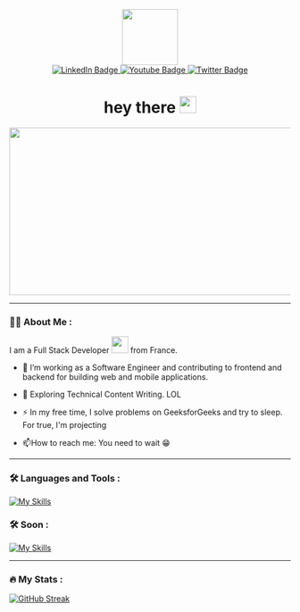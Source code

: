 <div id="header" align="center">
  <img src="https://media.giphy.com/media/v1.Y2lkPTc5MGI3NjExNzNiZXUwdWhkYmdlb251cW1zMGZ3cHFvcW1ta3R6NHN5dmdxbWhrcyZlcD12MV9pbnRlcm5hbF9naWZfYnlfaWQmY3Q9cw/M9gbBd9nbDrOTu1Mqx/giphy.gif" width="100"/>
    <div id="badges">
        <a href="your-linkedin-URL">
          <img src="https://img.shields.io/badge/LinkedIn-blue?style=for-the-badge&logo=linkedin&logoColor=white" alt="LinkedIn Badge"/>
        </a>
       <a href="your-youtube-URL">
          <img src="https://img.shields.io/badge/YouTube-red?style=for-the-badge&logo=youtube&logoColor=white" alt="Youtube Badge"/>
        </a>
        <a href="your-twitter-URL">
          <img src="https://img.shields.io/badge/Twitter-blue?style=for-the-badge&logo=twitter&logoColor=white" alt="Twitter Badge"/>
        </a>
  </div>
  <img src="https://komarev.com/ghpvc/?username=your-github-username&style=flat-square&color=blue" alt=""/>
  <h1>
    hey there
    <img src="https://media.giphy.com/media/L1R1tvI9svkIWwpVYr/giphy.gif" width="30px"/>
  </h1>
</div>
<div align="center">
  <img src="https://media.giphy.com/media/L1R1tvI9svkIWwpVYr/giphy.gif" width="600" height="300"/>
</div>

---
  
### :man_technologist: About Me :
I am a Full Stack Developer <img src="https://media.giphy.com/media/WUlplcMpOCEmTGBtBW/giphy.gif" width="30"> from France.

- :telescope: I’m working as a Software Engineer and contributing to frontend and backend for building web and mobile applications.

- :seedling: Exploring Technical Content Writing. LOL

- :zap: In my free time, I solve problems on GeeksforGeeks and try to sleep. For true, I'm projecting

- :mailbox:How to reach me: You need to wait 😁

---

### :hammer_and_wrench: Languages and Tools :

[![My Skills](https://skillicons.dev/icons?i=angular,bootstrap,cs,react,css,docker,dotnet,figma,git,github,html,java,js,mysql,nodejs,php,postgres,py,react,visualstudio,vscode,wordpress&perline=9)](https://skillicons.dev)

### :hammer_and_wrench: Soon :

[![My Skills](https://skillicons.dev/icons?i=nextjs,gitlab&perline=9)](https://skillicons.dev)

---

### :fire: My Stats :

[![GitHub Streak](http://github-readme-streak-stats.herokuapp.com?user=YamadaBlog&theme=dark&hide_border=FAUX)](https://git.io/streak-stats)



